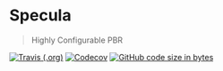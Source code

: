 # Specula

> Highly Configurable PBR

[![Travis (.org)](https://img.shields.io/travis/luxater/specula?style=for-the-badge)](https://travis-ci.org/LuxAter/Specula)
[![Codecov](https://img.shields.io/codecov/c/github/luxater/specula?style=for-the-badge)](https://codecov.io/gh/LuxAter/Specula)
[![GitHub code size in bytes](https://img.shields.io/github/languages/code-size/luxater/specula?style=for-the-badge)](https://github.com/LuxAter/Specula)

​ 
